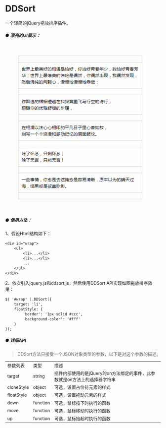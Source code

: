 # DDSort

一个轻简的jQuery拖放排序插件。

##### ● 漂亮的UI展示：

![DDSort](img/ddsort.gif)


##### ● 使用方法：

1、假设Html结构如下：


	<div id="wrap">
		<ul>
			<li>...</li>
			<li>...</li>
			...
		</ul>
	</div>


2、依次引入jquery.js和ddsort.js，然后使用DDSort API实现如图拖放排序效果：

	$( '#wrap' ).DDSort({
		target: 'li',
		floatStyle: {
			'border': '1px solid #ccc',
			'background-color': '#fff'
		}
	});

##### ● 详细API
> DDSort方法只接受一个JSON对象类型的参数，以下是对这个参数的描述。


<table width="65%" cellspacing="0" style="border-collapse: collapse;">
<tbody>
	<tr style="background-color: ##F3F3F3;">
		<td>参数列表</td>
		<td>类型</td>
		<td>描述</td>
	</tr>
	<tr>
		<td>target</td>
		<td>string</td>
		<td>插件内部使用的是jQuery的on方法绑定的事件，此参数就是on方法上的选择器字符串</td>
	</tr>
	<tr>
		<td>cloneStyle</td>
		<td>object</td>
		<td>可选，设置占位符元素的样式</td>
	</tr>
	<tr>
		<td>floatStyle</td>
		<td>object</td>
		<td>可选，设置拖动元素的样式</td>
	</tr>
	<tr>
		<td>down</td>
		<td>function</td>
		<td>可选，鼠标按下时执行的函数</td>
	</tr>
	<tr>
		<td>move</td>
		<td>function</td>
		<td>可选，鼠标移动时执行的函数</td>
	</tr>
	<tr>
		<td>up</td>
		<td>function</td>
		<td>可选，鼠标抬起时执行的函数</td>
	</tr>
</tobdy>
</table>

